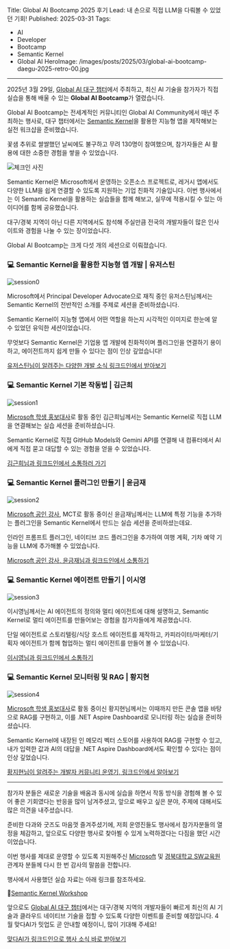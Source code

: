 Title: Global AI Bootcamp 2025 후기
Lead: 내 손으로 직접 LLM을 다뤄볼 수 있었던 기회!
Published: 2025-03-31
Tags:
  - AI
  - Developer
  - Bootcamp
  - Semantic Kernel
  - Global AI
HeroImage: /images/posts/2025/03/global-ai-bootcamp-daegu-2025-retro-00.jpg
---

2025년 3월 29일, [Global AI 대구 챕터][globalai]에서 주최하고, 최신 AI 기술을 참가자가 직접 실습을 통해 배울 수 있는 **Global AI Bootcamp**가 열렸습니다.

Global AI Bootcamp는 전세계적인 커뮤니티인 Global AI Community에서 매년 주최하는 행사로, 대구 챕터에서는 [Semantic Kernel][sk]을 활용한 지능형 앱을 제작해보는 실전 워크샵을 준비했습니다.

꽃샘 추위로 쌀쌀했던 날씨에도 불구하고 무려 130명이 참여했으며, 참가자들은 AI 활용에 대한 소중한 경험을 쌓을 수 있었습니다.

![체크인 사진][image-01]

Semantic Kernel은 Microsoft에서 운영하는 오픈소스 프로젝트로, 레거시 앱에서도 다양한 LLM을 쉽게 연결할 수 있도록 지원하는 기업 친화적 기술입니다. 이번 행사에서는 이 Semantic Kernel을 활용하는 실습들을 함께 해보고, 실무에 적용시킬 수 있는 아이디어를 함께 공유했습니다.

대구/경북 지역이 아닌 다른 지역에서도 참석해 주실만큼 전국의 개발자들이 많은 인사이트와 경험을 나눌 수 있는 장이었습니다.

Global AI Bootcamp는 크게 다섯 개의 세션으로 이뤄졌습니다.


### 💻 Semantic Kernel을 활용한 지능형 앱 개발 | 유저스틴

![session0][image-02]

Microsoft에서 Principal Developer Advocate으로 재직 중인 유저스틴님께서는 Semantic Kernel의 전반적인 소개를 주제로 세션을 준비하셨습니다. 

Semantic Kernel이 지능형 앱에서 어떤 역할을 하는지 시각적인 이미지로 한눈에 알 수 있었던 유익한 세션이었습니다.

무엇보다 Semantic Kernel은 기업용 앱 개발에 친화적이며 플러그인을 연결하기 용이하고, 에이전트까지 쉽게 만들 수 있다는 점이 인상 깊었습니다!

[유저스틴님이 알려주는 다양한 개발 소식 링크드인에서 받아보기][justin-sns]


### 💻 Semantic Kernel 기본 작동법 | 김근희

![session1][image-03]

[Microsoft 학생 홍보대사][mlsa]로 활동 중인 김근희님께서는 Semantic Kernel로 직접 LLM을 연결해보는 실습 세션을 준비하셨습니다.

Semantic Kernel로 직접 GitHub Models와 Gemini API를 연결해 내 컴퓨터에서 AI에게 직접 묻고 대답할 수 있는 경험을 얻을 수 있었습니다.

[김근희님과 링크드인에서 소통하러 가기][geunhee-sns]


### 💻 Semantic Kernel 플러그인 만들기 | 윤금재

![session2][image-04]

[Microsoft 공인 강사][mct], MCT로 활동 중이신 윤금재님께서는 LLM에 특정 기능을 추가하는 플러그인을 Semantic Kernel에서 만드는 실습 세션을 준비하셨는데요. 

인라인 프롬프트 플러그인, 네이티브 코드 플러그인을 추가하여 여행 계획, 기차 예약 기능을 LLM에 추가해볼 수 있었습니다.

[Microsoft 공인 강사, 윤금재님과 링크드인에서 소통하기][keumjae-sns]


### 💻 Semantic Kernel 에이전트 만들기 | 이시영

![session3][image-05]

이시영님께서는 AI 에이전트의 정의와 멀티 에이전트에 대해 설명하고, Semantic Kernel로 멀티 에이전트를 만들어보는 경험을 참가자들에게 제공했습니다.

단일 에이전트로 스토리텔링/식당 호스트 에이전트를 제작하고, 카피라이터/마케터/기획자 에이전트가 함께 협업하는 멀티 에이전트를 만들어 볼 수 있었습니다.

[이시영님과 링크드인에서 소통하기][siyoung-sns]


### 💻 Semantic Kernel 모니터링 및 RAG | 황지현

![session4][image-06]

[Microsoft 학생 홍보대사][mlsa]로 활동 중이신 황지현님께서는 이때까지 만든 콘솔 앱을 바탕으로 RAG를 구현하고, 이를 .NET Aspire Dashboard로 모니터링 하는 실습을 준비하셨습니다.

Semantic Kernel에 내장된 인 메모리 벡터 스토어를 사용하여 RAG를 구현할 수 있고, 내가 입력한 값과 AI의 대답을 .NET Aspire Dashboard에서도 확인할 수 있다는 점이 인상 깊었습니다.

[황지현님이 알려주는 개발자 커뮤니티 운영기, 링크드인에서 알아보기][jihyeon-sns]


---

참가자 분들은 새로운 기술을 배움과 동시에 실습을 하면서 작동 방식을 경험해 볼 수 있어 좋은 기회였다는 반응을 많이 남겨주셨고, 앞으로 배우고 싶은 분야, 주제에 대해서도 많은 의견을 내주셨습니다.

준비한 다과와 굿즈도 마음껏 즐겨주셨기에, 저희 운영진들도 행사에서 참가자분들의 열정을 체감하고, 앞으로도 다양한 행사로 찾아뵐 수 있게 노력하겠다는 다짐을 했던 시간이었습니다.

이번 행사를 제대로 운영할 수 있도록 지원해주신 [Microsoft][ms] 및 [경북대학교 SW교육원][swedu] 관계자 분들께 다시 한 번 감사의 말씀을 전합니다.

행사에서 사용했던 실습 자료는 아래 링크를 참조하세요.

📝[Semantic Kernel Workshop][gh sample]

앞으로도 [Global AI 대구 챕터][globalai]에서는 대구/경북 지역의 개발자들이 빠르게 최신의 AI 기술과 클라우드 네이티브 기술을 접할 수 있도록 다양한 이벤트를 준비할 예정입니다. 4월 맞다AI가 밋업도 곧 안내할 예정이니, 많이 기대해 주세요!

[맞다AI가 링크드인으로 행사 소식 바로 받아보기][matdaaiga-sns]

[image-01]: /images/posts/2025/03/global-ai-bootcamp-daegu-2025-retro-01.jpg
[image-02]: /images/posts/2025/03/global-ai-bootcamp-daegu-2025-retro-02.jpg
[image-03]: /images/posts/2025/03/global-ai-bootcamp-daegu-2025-retro-03.jpg
[image-04]: /images/posts/2025/03/global-ai-bootcamp-daegu-2025-retro-04.jpg
[image-05]: /images/posts/2025/03/global-ai-bootcamp-daegu-2025-retro-05.jpg
[image-06]: /images/posts/2025/03/global-ai-bootcamp-daegu-2025-retro-06.jpg

[gh sample]: https://github.com/matdaaiga-kr/semantic-kernel-workshop

[sk]: https://aka.ms/semantic-kernel

[ms]: https://microsoft.com
[swedu]: http://swedu.knu.ac.kr

[globalai]: https://globalai.community/chapters/daegu
[mlsa]: https://mvp.microsoft.com/studentambassadors
[mct]: https://learn.microsoft.com/credentials/certifications/mct-certification

[justin-sns]: https://linkedin.com/in/justinyoo
[siyoung-sns]: https://linkedin.com/in/krsy0411
[keumjae-sns]: https://linkedin.com/in/keumjae-yoon-9371a5280
[geunhee-sns]: https://linkedin.com/in/geunhee-kim1227
[jihyeon-sns]: https://linkedin.com/in/jihyeon081
[matdaaiga-sns]: https://www.linkedin.com/company/matdaaiga
